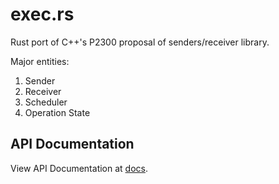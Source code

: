 # exec.rs

Rust port of C++'s P2300 proposal of senders/receiver library.

Major entities:

1. Sender
2. Receiver
3. Scheduler
4. Operation State

## API Documentation

View API Documentation at [docs](https://rishabhrd.github.io/exec.rs).
